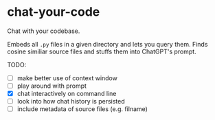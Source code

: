 # chat-your-code

Chat with your codebase.

Embeds all `.py` files in a given directory and lets you query them.
Finds cosine similiar source files and stuffs them into ChatGPT's prompt.


TODO:
- [ ] make better use of context window
- [ ] play around with prompt
- [x] chat interactively on command line
- [ ] look into how chat history is persisted
- [ ] include metadata of source files (e.g. filname)
